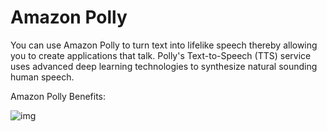 # Amazon Polly

You can use Amazon Polly to turn text into lifelike speech thereby allowing you to create applications that talk. Polly's Text-to-Speech (TTS) service uses advanced deep learning technologies to synthesize natural sounding human speech.

Amazon Polly Benefits:

![img](https://assets-pt.media.datacumulus.com/aws-clf-pt/assets/pt1-q6-i2.jpg)
